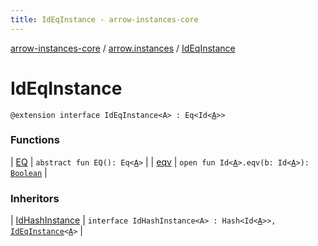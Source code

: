 ```yaml
---
title: IdEqInstance - arrow-instances-core
---
```


[arrow-instances-core](../../index.html) / [arrow.instances](../index.html) / [IdEqInstance](./index.html)

# IdEqInstance

`@extension interface IdEqInstance<A> : Eq<Id<`[`A`](index.html#A)`>>`

### Functions

| [EQ](-e-q.html) | `abstract fun EQ(): Eq<`[`A`](index.html#A)`>` |
| [eqv](eqv.html) | `open fun Id<`[`A`](index.html#A)`>.eqv(b: Id<`[`A`](index.html#A)`>): `[`Boolean`](https://kotlinlang.org/api/latest/jvm/stdlib/kotlin/-boolean/index.html) |

### Inheritors

| [IdHashInstance](../-id-hash-instance/index.html) | `interface IdHashInstance<A> : Hash<Id<`[`A`](../-id-hash-instance/index.html#A)`>>, `[`IdEqInstance`](./index.html)`<`[`A`](../-id-hash-instance/index.html#A)`>` |

